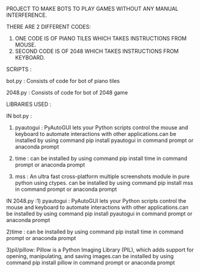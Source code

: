 PROJECT TO MAKE BOTS TO PLAY GAMES WITHOUT ANY MANUAL INTERFERENCE.

THERE ARE 2 DIFFERENT CODES:
1) ONE CODE IS OF PIANO TILES WHICH TAKES INSTRUCTIONS FROM MOUSE.
2) SECOND CODE IS OF 2048 WHICH TAKES INSTRUCTIONS FROM KEYBOARD.

SCRIPTS :

bot.py : Consists of code for bot of piano tiles 

2048.py : Consists of code for bot of 2048 game

LIBRARIES USED :

IN bot.py :
1) pyautogui : PyAutoGUI lets your Python scripts control the mouse and keyboard to automate interactions with other applications.can be installed by using command pip install pyautogui in command prompt or anaconda prompt

2) time : can be installed by using command pip install time in command prompt or anaconda prompt 
           
3) mss : An ultra fast cross-platform multiple screenshots module in pure python using ctypes.  can be installed by using command pip install mss in command prompt or anaconda prompt 
            
IN 2048.py :1) pyautogui : PyAutoGUI lets your Python scripts control the mouse and keyboard to automate interactions with other applications.can be installed by using command pip install pyautogui in command prompt or anaconda prompt

2)time : can be installed by using command pip install time in command prompt or anaconda prompt 
            
3)pil/pillow: Pillow is a Python Imaging Library (PIL), which adds support for opening, manipulating, and saving images.can be installed by using command pip install pillow in command prompt or anaconda prompt
